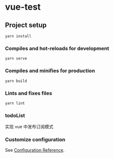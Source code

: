 # vue-test

## Project setup
```
yarn install
```

### Compiles and hot-reloads for development
```
yarn serve
```

### Compiles and minifies for production
```
yarn build
```

### Lints and fixes files
```
yarn lint
```


### todoList
实现 vue 中发布订阅模式

### Customize configuration
See [Configuration Reference](https://cli.vuejs.org/config/).
